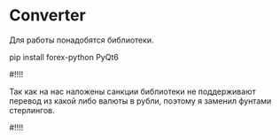 # Converter

Для работы понадобятся библиотеки.

pip install forex-python PyQt6

#!!!!

Так как на нас наложены санкции библиотеки не поддерживают перевод из какой либо валюты в рубли, поэтому я заменил фунтами стерлингов.

#!!!!
